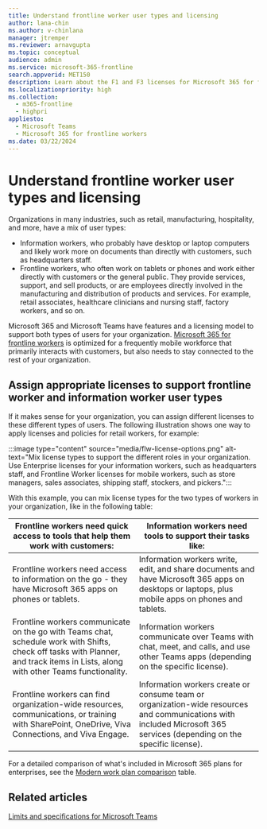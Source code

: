 ```yaml
---
title: Understand frontline worker user types and licensing
author: lana-chin
ms.author: v-chinlana
manager: jtremper
ms.reviewer: arnavgupta
ms.topic: conceptual
audience: admin
ms.service: microsoft-365-frontline
search.appverid: MET150
description: Learn about the F1 and F3 licenses for Microsoft 365 for frontline workers and assigning licenses to the different types of users in your organization.
ms.localizationpriority: high
ms.collection: 
  - m365-frontline
  - highpri
appliesto: 
  - Microsoft Teams
  - Microsoft 365 for frontline workers
ms.date: 03/22/2024
---
```


# Understand frontline worker user types and licensing

Organizations in many industries, such as retail, manufacturing, hospitality, and more, have a mix of user types:

- Information workers, who probably have desktop or laptop computers and likely work more on documents than directly with customers, such as headquarters staff.
- Frontline workers, who often work on tablets or phones and work either directly with customers or the general public. They provide services, support, and sell products, or are employees directly involved in the manufacturing and distribution of products and services. For example, retail associates, healthcare clinicians and nursing staff, factory workers, and so on.

Microsoft 365 and Microsoft Teams have features and a licensing model to support both types of users for your organization. [Microsoft 365 for frontline workers](https://www.microsoft.com/microsoft-365/enterprise/frontline) is optimized for a frequently mobile workforce that primarily interacts with customers, but also needs to stay connected to the rest of your organization.

<!-- > [!VIDEO https://learn-video.azurefd.net/vod/player?id=d552631d-8ad4-46bd-b920-4f219f732593] -->

## Assign appropriate licenses to support frontline worker and information worker user types

If it makes sense for your organization, you can assign different licenses to these different types of users. The following illustration shows one way to apply licenses and policies for retail workers, for example:

:::image type="content" source="media/flw-license-options.png" alt-text="Mix license types to support the different roles in your organization. Use Enterprise licenses for your information workers, such as headquarters staff, and Frontline Worker licenses for mobile workers, such as store managers, sales associates, shipping staff, stockers, and pickers.":::

With this example, you can mix license types for the two types of workers in your organization, like in the following table:

| Frontline workers need quick access to tools that help them work with customers: | Information workers need tools to support their tasks like: |
| ----- | ----- |
| Frontline workers need access to information on the go - they have Microsoft 365 apps on phones or tablets. | Information workers write, edit, and share documents and have Microsoft 365 apps on desktops or laptops, plus mobile apps on phones and tablets. |
| Frontline workers communicate on the go with Teams chat, schedule work with Shifts, check off tasks with Planner, and track items in Lists, along with other Teams functionality.  | Information workers communicate over Teams with chat, meet, and calls, and use other Teams apps (depending on the specific license). |
| Frontline workers can find organization-wide resources, communications, or training with SharePoint, OneDrive, Viva Connections, and Viva Engage. | Information workers create or consume team or organization-wide resources and communications with included Microsoft 365 services (depending on the specific license). |

For a detailed comparison of what's included in Microsoft 365 plans for enterprises, see the [Modern work plan comparison](https://go.microsoft.com/fwlink/p/?linkid=2139145) table.

## Related articles

[Limits and specifications for Microsoft Teams](/microsoftteams/limits-specifications-teams)
